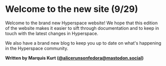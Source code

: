 # Welcome to the new site (9/29)

Welcome to the brand new Hyperspace website! We hope that this edition of the website makes it easier to sift through documentation and to keep in touch with the latest changes in Hyperspace.

We also have a brand new blog to keep you up to date on what's happening in the Hyperspace community. 

**Written by Marquis Kurt ([@alicerunsonfedora@mastodon.social](https://mastodon.social/@alicerunsonfedora))**